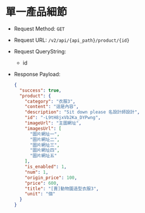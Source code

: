 # 單一產品細節

- Request Method: `GET`
- Request URL: `​/v2​/api​/{api_path}​/product​/{id}`
- Request QueryString:
  - id

- Response Payload:
  ```json
  {
    "success": true,
    "product": {
      "category": "衣服3",
      "content": "這是內容",
      "description": "Sit down please 名設計師設計",
      "id": "-L9tH8jxVb2Ka_DYPwng",
      "imageUrl": "主圖網址",
      "imagesUrl": [
        "圖片網址一",
        "圖片網址二",
        "圖片網址三",
        "圖片網址四",
        "圖片網址五"
      ],
      "is_enabled": 1,
      "num": 1,
      "origin_price": 100,
      "price": 600,
      "title": "[賣]動物園造型衣服3",
      "unit": "個"
    }
  }
  ```

